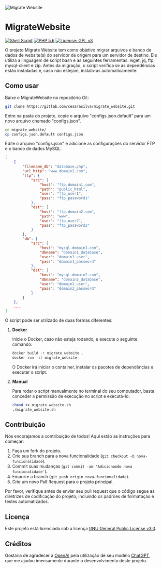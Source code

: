 ![Migrate Website](https://cdn-icons-png.flaticon.com/128/4403/4403110.png)
# MigrateWebsite

[![Shell Script](https://img.shields.io/badge/Shell-Script-black.svg?logo=PowerShell&logoColor=white)](https://www.gnu.org/software/bash/)
[![PHP 5.6](https://img.shields.io/badge/PHP-5.6+-blue.svg)](https://www.php.net/)
[![License: GPL v3](https://img.shields.io/badge/License-GPLv3-green.svg)](https://www.gnu.org/licenses/gpl-3.0)

O projeto Migrate Website tem como objetivo migrar arquivos e banco de dados de website(s) do servidor de origem para um servidor de destino. Ele utiliza a linguagem de script bash e as seguintes ferramentas: wget, jq, ftp, mysql-client e zip. Antes da migração, o script verifica se as dependências estão instaladas e, caso não estejam, instala-as automaticamente.

## Como usar

Baixe o MigrateWebsite no repositório Git:

```bash
git clone https://gitlab.com/cesarasilva/migrate_website.git
```

Entre na pasta do projeto, copie o arquivo "configs.json.default" para um novo arquivo chamado "configs.json".

```bash
cd migrate_website/
cp configs.json.default configs.json
```

Edite o arquivo "configs.json" e adicione as configurações do servidor FTP e o banco de dados MySQL:

```json
[
    {   
        "filename_db": "database.php",
        "url_http": "www.domain2.com",
        "ftp": {
            "src": {
                "host": "ftp.domain1.com",
                "path": "public_html",
                "user": "ftp_user1",
                "pass": "ftp_password1"
            },
            "dst": {
                "host": "ftp.domain2.com",
                "path": "www",
                "user": "ftp_user2",
                "pass": "ftp_password2"
            }
        },
        "db": {
            "src": {
                "host": "mysql.domain1.com",
                "dbname": "domain1_database",
                "user": "domain1_user",
                "pass": "domain1_password"
            },
            "dst": {
                "host": "mysql.domain2.com",
                "dbname": "domain2_database",
                "user": "domain2_user",
                "pass": "domain2_password"
            }
        }
    },
    ...
]
```

O script pode ser utilizado de duas formas diferentes:

1. **Docker**

    Inicie o Docker, caso não esteja rodando, e execute o seguinte comando:

    ```bash
    docker build -t migrate_website .
    docker run -it migrate_website
    ```

    O Docker irá iniciar o container, instalar os pacotes de dependências e executar o script.

2. **Manual**

    Para rodar o script manualmente no terminal do seu computador, basta conceder a permissão de execução no script e executá-lo:

    ```bash
    chmod +x migrate_website.sh
    ./migrate_website.sh
    ```

## Contribuição

Nós encorajamos a contribuição de todos! Aqui estão as instruções para começar:

1. Faça um fork do projeto.
2. Crie sua branch para a nova funcionalidade (`git checkout -b nova-funcionalidade`).
3. Commit suas mudanças (`git commit -am 'Adicionando nova funcionalidade'`).
4. Empurre a branch (`git push origin nova-funcionalidade`).
5. Crie um novo Pull Request para o projeto principal.

Por favor, verifique antes de enviar seu pull request que o código segue as diretrizes de codificação do projeto, incluindo os padrões de formatação e testes automatizados.

## Licença

Este projeto está licenciado sob a licença [GNU General Public License v3.0](https://www.gnu.org/licenses/gpl-3.0.en.html).

## Créditos

Gostaria de agradecer à [OpenAI](https://openai.com) pela utilização de seu modelo [ChatGPT](https://chat.openai.com), que me ajudou imensamente durante o desenvolvimento deste projeto.